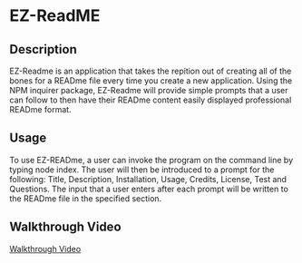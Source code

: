 # EZ-ReadME

## Description

EZ-Readme is an application that takes the repition out of creating all of the bones for a READme file every time you create a new application.
Using the NPM inquirer package, EZ-Readme will provide simple prompts that a user can follow to then have their READme content easily displayed
professional READme format. 

## Usage

To use EZ-READme, a user can invoke the program on the command line by typing node index.
The user will then be introduced to a prompt for the following: Title, Description, Installation, Usage, Credits, License, Test and Questions.
The input that a user enters after each prompt will be written to the READme file in the specified section.

## Walkthrough Video
[Walkthrough Video](https://drive.google.com/file/d/15D76JiSTd56ifbGYFVX1-iVBboWdR2sq/view?usp=sharing)

